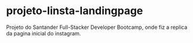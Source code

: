 # projeto-linsta-landingpage
Projeto do Santander Full-Stacker Developer Bootcamp, onde fiz a replica da pagina inicial do instagram. 

